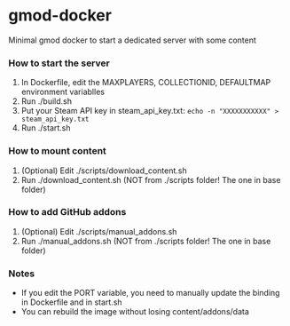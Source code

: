 # gmod-docker
Minimal gmod docker to start a dedicated server with some content

### How to start the server
1) In Dockerfile, edit the MAXPLAYERS, COLLECTIONID, DEFAULTMAP environment variablles
1) Run ./build.sh
2) Put your Steam API key in steam_api_key.txt: `echo -n "XXXXXXXXXXX" > steam_api_key.txt`
3) Run ./start.sh

### How to mount content
1) (Optional) Edit ./scripts/download_content.sh
2) Run ./download_content.sh (NOT from ./scripts folder! The one in base folder)

### How to add GitHub addons
1) (Optional) Edit ./scripts/manual_addons.sh
2) Run ./manual_addons.sh (NOT from ./scripts folder! The one in base folder)

### Notes
- If you edit the PORT variable, you need to manually update the binding in Dockerfile and in start.sh
- You can rebuild the image without losing content/addons/data
